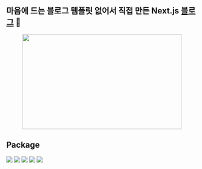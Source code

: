 ## 마음에 드는 블로그 템플릿 없어서 직접 만든 Next.js [블로그](https://therealsujitk-vercel-badge.vercel.app/?app=Jin-blog-7wjugws10-kyoung-jnn) 🥰

<p align="center">
<img width="420" height="250" src="https://user-images.githubusercontent.com/55469709/179347118-cee5802d-959d-4bd0-ba43-3365827909b8.jpg"/>
</p>

## Package

<p align="left">
<img src="https://img.shields.io/badge/TypeScript-3178C6?style=flat-square&logo=Typescript&logoColor=white"/></a>
<img src="https://img.shields.io/badge/React-61DAFB?style=flat-square&logo=React&logoColor=white"/></a>
<img src="https://img.shields.io/badge/Next.js-000000?style=flat-square&logo=Next.js&logoColor=white"/></a>
<img src="https://img.shields.io/badge/Styled-components-DB7093?style=flat-square&logo=Styled-components&logoColor=white"/></a>
<img src="https://img.shields.io/badge/contentlayer-8B5CF6?style=flat-square&logo=Contentful&logoColor=white"/></a>
</p>
